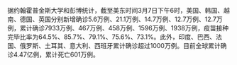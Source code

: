 据约翰霍普金斯大学和彭博统计，截至美东时间3月7日下午6时，美国、韩国、越南、德国、英国分别新增确诊5.6万例、21.1万例、14.7万例、12.7万例、12.7万例，累计确诊7933万例、467万例、458万例、1596万例、1938万例，疫苗接种完毕比率为64.5%、85.7%、79.1%、75.6%、73.1%。此外，印度、巴西、法国、俄罗斯、土耳其、意大利、西班牙累计确诊超过1000万例。目前全球累计确诊4.47亿例，累计死亡601万例。